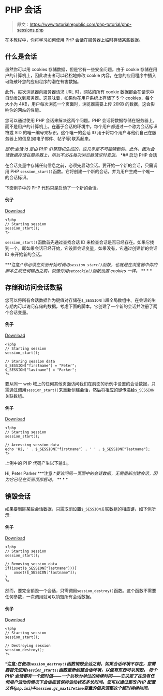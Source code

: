 # PHP 会话

> 原文：<https://www.tutorialrepublic.com/php-tutorial/php-sessions.php>

在本教程中，你将学习如何使用 PHP 会话在服务器上临时存储某些数据。

## 什么是会话

虽然你可以用 cookies 存储数据，但是它有一些安全问题。由于 cookie 存储在用户的计算机上，因此攻击者可以轻松地修改 cookie 内容，在您的应用程序中插入可能破坏您的应用程序的潜在有害数据。

此外，每次浏览器向服务器请求 URL 时，网站的所有 cookie 数据都会在请求中自动发送到服务器。这意味着，如果你在用户系统上存储了 5 个 cookies，每个大小为 4KB，用户每次浏览一个页面时，浏览器需要上传 20KB 的数据，这会影响你的网站的性能。

您可以通过使用 PHP 会话来解决这两个问题。PHP 会话将数据存储在服务器上，而不是用户的计算机上。在基于会话的环境中，每个用户都通过一个称为会话标识符或 SID 的唯一编号来标识。这个唯一的会话 ID 用于将每个用户与他们自己在服务器上的信息(如电子邮件、帖子等)联系起来。

 *提示:会话 id 是由 PHP 引擎随机生成的，这几乎是不可能猜到的。此外，因为会话数据存储在服务器上，所以不必在每次浏览器请求时发送。*  *## 启动 PHP 会话

在会话变量中存储任何信息之前，必须先启动会话。要开始一个新的会话，只需调用 PHP `session_start()`函数。它将创建一个新的会话，并为用户生成一个唯一的会话标识。

下面例子中的 PHP 代码只是启动了一个新的会话。

#### 例子

[Download](../examples/bin/download-source.php?topic=php&file=start-a-new-session "Download Source Code")

```
<?php
// Starting session
session_start();
?>
```

`session_start()`函数首先通过查找会话 ID 来检查会话是否已经存在。如果它找到一个，即如果会话已经开始，它设置会话变量，如果没有，它通过创建新的会话 ID 来开始新的会话。

 ***注意:**你必须在页面开始时调用`session_start()`函数，也就是在浏览器中你的脚本生成任何输出之前，就像你用`setcookie()`函数设置 cookies 一样。*  ** * *

## 存储和访问会话数据

您可以将所有会话数据作为键值对存储在`$_SESSION[]`超全局数组中。在会话的生存期内可以访问存储的数据。考虑下面的脚本，它创建了一个新的会话并注册了两个会话变量。

#### 例子

[Download](../examples/bin/download-source.php?topic=php&file=store-data-in-a-session "Download Source Code")

```
<?php
// Starting session
session_start();

// Storing session data
$_SESSION["firstname"] = "Peter";
$_SESSION["lastname"] = "Parker";
?>
```

要从同一 web 域上的任何其他页面访问我们在前面的示例中设置的会话数据，只需通过调用`session_start()`来重新创建会话，然后将相应的键传递给`$_SESSION`关联数组。

#### 例子

[Download](../examples/bin/download-source.php?topic=php&file=access-session-data "Download Source Code")

```
<?php
// Starting session
session_start();

// Accessing session data
echo 'Hi, ' . $_SESSION["firstname"] . ' ' . $_SESSION["lastname"];
?>
```

上例中的 PHP 代码产生以下输出。

Hi, Peter Parker ***注意:**要访问同一页面中的会话数据，无需重新创建会话，因为它已经在页面顶部启动。*  ** * *

## 销毁会话

如果要删除某些会话数据，只需取消设置`$_SESSION`关联数组的相应键，如下例所示:

#### 例子

[Download](../examples/bin/download-source.php?topic=php&file=destroy-session-data "Download Source Code")

```
<?php
// Starting session
session_start();

// Removing session data
if(isset($_SESSION["lastname"])){
    unset($_SESSION["lastname"]);
}
?>
```

然而，要完全销毁一个会话，只需调用`session_destroy()`函数。这个函数不需要任何参数，一次调用就可以销毁所有会话数据。

#### 例子

[Download](../examples/bin/download-source.php?topic=php&file=destroy-a-session "Download Source Code")

```
<?php
// Starting session
session_start();

// Destroying session
session_destroy();
?>
```

 ***注意:**在使用`session_destroy()`函数销毁会话之前，如果会话环境不存在，您需要首先使用`session_start()`函数重新创建会话环境，以便有东西可以销毁。*  *每个 PHP 会话都有一个超时值——一个以秒为单位的持续时间——它决定了在没有任何用户活动的情况下会话应该保持活动状态多长时间。您可以通过更改 PHP 配置文件(`php.ini`)中`session.gc_maxlifetime`变量的值来调整这个超时持续时间。****